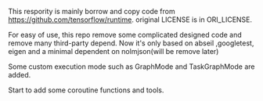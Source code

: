 This respority is mainly borrow and copy code from https://github.com/tensorflow/runtime.
original LICENSE is in ORI_LICENSE.

For easy of use, this repo remove some complicated designed code and remove many third-party depend.
Now it's only based on abseil ,googletest, eigen and a minimal dependent on nolmjson(will be remove later)

Some custom execution mode such as GraphMode and TaskGraphMode are added.

Start to add some coroutine functions and tools.
